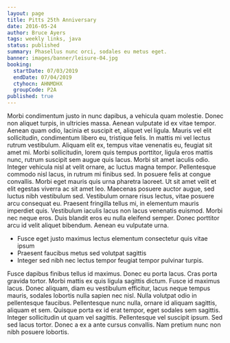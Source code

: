 ```yaml
---
layout: page
title: Pitts 25th Anniversary
date: 2016-05-24
author: Bruce Ayers
tags: weekly links, java
status: published
summary: Phasellus nunc orci, sodales eu metus eget.
banner: images/banner/leisure-04.jpg
booking:
  startDate: 07/03/2019
  endDate: 07/04/2019
  ctyhocn: AHNMDHX
  groupCode: P2A
published: true
---
```

Morbi condimentum justo in nunc dapibus, a vehicula quam molestie. Donec non aliquet turpis, in ultricies massa. Aenean vulputate id ex vitae tempor. Aenean quam odio, lacinia et suscipit et, aliquet vel ligula. Mauris vel elit sollicitudin, condimentum libero eu, tristique felis. In mattis mi vel lectus rutrum vestibulum. Aliquam elit ex, tempus vitae venenatis eu, feugiat sit amet mi. Morbi sollicitudin, lorem quis tempus porttitor, ligula eros mattis nunc, rutrum suscipit sem augue quis lacus. Morbi sit amet iaculis odio.
Integer vehicula nisl at velit ornare, ac luctus magna tempor. Pellentesque commodo nisl lacus, in rutrum mi finibus sed. In posuere felis at congue convallis. Morbi eget mauris quis urna pharetra laoreet. Ut sit amet velit et elit egestas viverra ac sit amet leo. Maecenas posuere auctor augue, sed luctus nibh vestibulum sed. Vestibulum ornare risus lectus, vitae posuere arcu consequat eu. Praesent fringilla tellus mi, in elementum mauris imperdiet quis. Vestibulum iaculis lacus non lacus venenatis euismod. Morbi nec neque eros. Duis blandit eros eu nulla eleifend semper. Donec porttitor arcu id velit aliquet bibendum. Aenean eu vulputate urna.

* Fusce eget justo maximus lectus elementum consectetur quis vitae ipsum
* Praesent faucibus metus sed volutpat sagittis
* Integer sed nibh nec lectus tempor feugiat tempor pulvinar turpis.

Fusce dapibus finibus tellus id maximus. Donec eu porta lacus. Cras porta gravida tortor. Morbi mattis ex quis ligula sagittis dictum. Fusce id maximus lacus. Donec aliquam, diam eu vestibulum efficitur, lacus neque tempus mauris, sodales lobortis nulla sapien nec nisl. Nulla volutpat odio in pellentesque faucibus.
Pellentesque nunc nulla, ornare id aliquam sagittis, aliquam et sem. Quisque porta ex id erat tempor, eget sodales sem sagittis. Integer sollicitudin ut quam vel sagittis. Pellentesque vel suscipit ipsum. Sed sed lacus tortor. Donec a ex a ante cursus convallis. Nam pretium nunc non nibh posuere lobortis.
